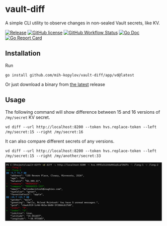 # vault-diff

A simple CLI utility to observe changes in non-sealed Vault secrets, like KV.

[![Release](https://img.shields.io/github/v/release/mih-kopylov/vault-diff?style=for-the-badge)](https://github.com/mih-kopylov/vault-diff/releases/latest)
[![GitHub license](https://img.shields.io/github/license/mih-kopylov/vault-diff?style=for-the-badge)](https://github.com/mih-kopylov/vault-diff/blob/master/LICENSE)
[![GitHub Workflow Status](https://img.shields.io/github/actions/workflow/status/mih-kopylov/vault-diff/build.yml?style=for-the-badge)](https://github.com/mih-kopylov/vault-diff/actions/workflows/build.yml)
[![Go Doc](https://img.shields.io/badge/godoc-reference-blue.svg?style=for-the-badge)](http://godoc.org/github.com/mih-kopylov/vault-diff)
[![Go Report Card](https://goreportcard.com/badge/github.com/mih-kopylov/vault-diff?style=for-the-badge)](https://goreportcard.com/report/github.com/mih-kopylov/vault-diff)

## Installation

Run

```shell
go install github.com/mih-kopylov/vault-diff/app/vd@latest
```

Or just download a binary from [the latest](https://github.com/mih-kopylov/vault-diff/releases/latest) release

## Usage

The following command will show difference between 15 and 16 versions of `/my/secret` KV secret.

```shell
vd diff --url http://localhost:8200 --token hvs.replace-token --left /my/secret:15 --right /my/secret:16 
```

It can also compare different secrets of any versions.

```shell
vd diff --url http://localhost:8200 --token hvs.replace-token --left /my/secret:15 --right /my/another/secret:33 
```

![Example](img/example.png "Example")